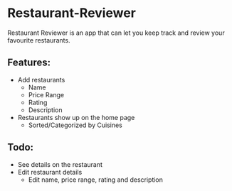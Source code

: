 # Restaurant-Reviewer

Restaurant Reviewer is an app that can let you keep track and review your favourite restaurants.

## Features:
- Add restaurants
  - Name
  - Price Range
  - Rating
  - Description
- Restaurants show up on the home page
  - Sorted/Categorized by Cuisines

## Todo:
- See details on the restaurant
- Edit restaurant details
  - Edit name, price range, rating and description

